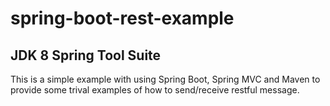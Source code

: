 # spring-boot-rest-example
JDK 8
Spring Tool Suite
-----
This is a simple example with using Spring Boot, Spring MVC and Maven to provide some trival examples of how to send/receive restful message.
